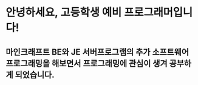 <h1>안녕하세요, 고등학생 예비 프로그래머입니다!
<h2>마인크래프트 BE와 JE 서버프로그램의 추가 소프트웨어 프로그래밍을 해보면서 프로그래밍에 관심이 생겨 공부하게 되었습니다.
